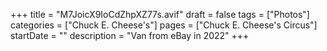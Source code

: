 +++
title = "M7JoicX9IoCdZhpXZ77s.avif"
draft = false
tags = ["Photos"]
categories = ["Chuck E. Cheese's"]
pages = ["Chuck E. Cheese's Circus"]
startDate = ""
description = "Van from eBay in 2022"
+++
